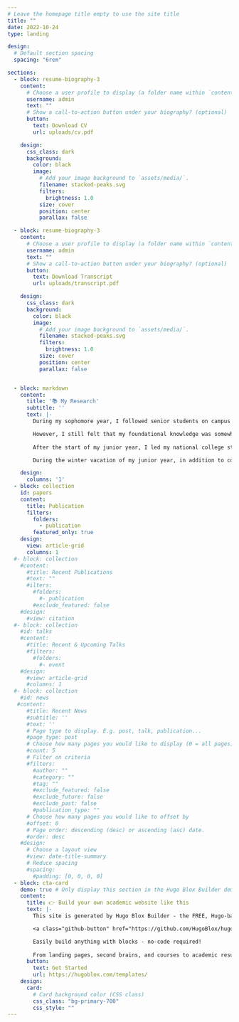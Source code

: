 ```yaml
---
# Leave the homepage title empty to use the site title
title: ""
date: 2022-10-24
type: landing

design:
  # Default section spacing
  spacing: "6rem"

sections:
  - block: resume-biography-3
    content:
      # Choose a user profile to display (a folder name within `content/authors/`)
      username: admin
      text: ""
      # Show a call-to-action button under your biography? (optional)
      button:
        text: Download CV
        url: uploads/cv.pdf

    design:
      css_class: dark
      background:
        color: black
        image:
          # Add your image background to `assets/media/`.
          filename: stacked-peaks.svg
          filters:
            brightness: 1.0
          size: cover
          position: center
          parallax: false

  - block: resume-biography-3
    content:
      # Choose a user profile to display (a folder name within `content/authors/`)
      username: admin
      text: ""
      # Show a call-to-action button under your biography? (optional)
      button:
        text: Download Transcript
        url: uploads/transcript.pdf

    design:
      css_class: dark
      background:
        color: black
        image:
          # Add your image background to `assets/media/`.
          filename: stacked-peaks.svg
          filters:
            brightness: 1.0
          size: cover
          position: center
          parallax: false


  - block: markdown
    content:
      title: '📚 My Research'
      subtitle: ''
      text: |-
        During my sophomore year, I followed senior students on campus to participate in speech research as an entry point into deep learning. I also self - studied a lot of knowledge related to signal processing and acoustics. Out of my interest in music, I later devoted my energy to the research of singing voice conversion and developed a high - fidelity, fast singing voice conversion system: MCF-SVC. I submitted a paper on it, and here is the demo link. To my delight, our arXiv preprint was cited in the technical report of ByteDance's Seed - Music large model!

        However, I still felt that my foundational knowledge was somewhat lacking. To gain a deeper understanding of deep learning, during the summer vacation of my sophomore year, I diligently studied Li Mu's "Dive into Deep Learning" course on Bilibili, and the knowledge I learned and my reflections are recorded in my Zhihu academic year summary.
        
        After the start of my junior year, I led my national college student innovation project team to build our own multimodal input ,emotional interaction - capable digital virtual human based on the Fay Digital Human open - source project. Later, I attended the China Automation Congress in Qingdao, listened to the cutting - edge of the field, and played guitar and sang at the dinner. After returning to school, I participated in the brain - inspired large model project of Prof. Guoqi Li at the Institute of Automation, Chinese Academy of Sciences as a research intern, and was involved in the development of more efficient new large model architectures.

        During the winter vacation of my junior year, in addition to completing my internship work, I also participated in a session of the Mathematical Contest in Modeling (MCM) and assisted teacher from the School of Chemistry at Shandong University and student from the School of Environment at Beijing Jiaotong University with data processing tasks.

    design:
      columns: '1'
  - block: collection
    id: papers
    content:
      title: Publication
      filters:
        folders:
          - publication
        featured_only: true
    design:
      view: article-grid
      columns: 1
  #- block: collection
    #content:
      #title: Recent Publications
      #text: ""
      #ilters:
        #folders:
          #- publication
        #exclude_featured: false
    #design:
      #view: citation
  #- block: collection
    #id: talks
    #content:
      #title: Recent & Upcoming Talks
      #filters:
        #folders:
          #- event
    #design:
      #view: article-grid
      #columns: 1
  #- block: collection
    #id: news
   #content:
      #title: Recent News
      #subtitle: ''
      #text: ''
      # Page type to display. E.g. post, talk, publication...
      #page_type: post
      # Choose how many pages you would like to display (0 = all pages)
      #count: 5
      # Filter on criteria
      #filters:
        #author: ""
        #category: ""
        #tag: ""
        #exclude_featured: false
        #exclude_future: false
        #exclude_past: false
        #publication_type: ""
      # Choose how many pages you would like to offset by
      #offset: 0
      # Page order: descending (desc) or ascending (asc) date.
      #order: desc
    #design:
      # Choose a layout view
      #view: date-title-summary
      # Reduce spacing
      #spacing:
        #padding: [0, 0, 0, 0]
  - block: cta-card
    demo: true # Only display this section in the Hugo Blox Builder demo site
    content:
      title: 👉 Build your own academic website like this
      text: |-
        This site is generated by Hugo Blox Builder - the FREE, Hugo-based open source website builder trusted by 250,000+ academics like you.

        <a class="github-button" href="https://github.com/HugoBlox/hugo-blox-builder" data-color-scheme="no-preference: light; light: light; dark: dark;" data-icon="octicon-star" data-size="large" data-show-count="true" aria-label="Star HugoBlox/hugo-blox-builder on GitHub">Star</a>

        Easily build anything with blocks - no-code required!
        
        From landing pages, second brains, and courses to academic resumés, conferences, and tech blogs.
      button:
        text: Get Started
        url: https://hugoblox.com/templates/
    design:
      card:
        # Card background color (CSS class)
        css_class: "bg-primary-700"
        css_style: ""
---
```

